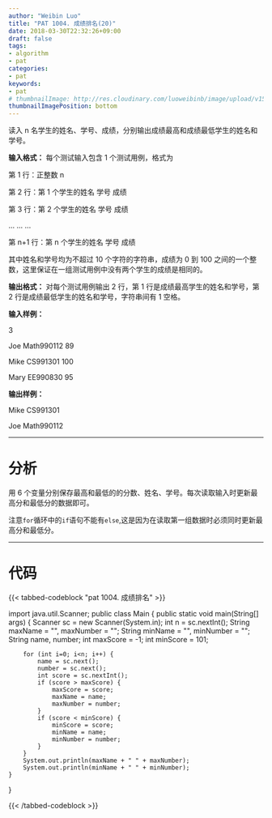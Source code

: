 ```yaml
---
author: "Weibin Luo"
title: "PAT 1004. 成绩排名(20)"
date: 2018-03-30T22:32:26+09:00
draft: false
tags:
- algorithm
- pat
categories:
- pat
keywords:
- pat
# thumbnailImage: http://res.cloudinary.com/luoweibinb/image/upload/v1522417085/hugo/pat/pat-logo.png
thumbnailImagePosition: bottom
---
```


读入 n 名学生的姓名、学号、成绩，分别输出成绩最高和成绩最低学生的姓名和学号。
<!--more-->

**输入格式：** 每个测试输入包含 1 个测试用例，格式为

  第 1 行：正整数 n

  第 2 行：第 1 个学生的姓名 学号 成绩

  第 3 行：第 2 个学生的姓名 学号 成绩

  ... ... ...

  第 n+1 行：第 n 个学生的姓名 学号 成绩

其中姓名和学号均为不超过 10 个字符的字符串，成绩为 0 到 100 之间的一个整数，这里保证在一组测试用例中没有两个学生的成绩是相同的。

**输出格式：** 对每个测试用例输出 2 行，第 1 行是成绩最高学生的姓名和学号，第 2 行是成绩最低学生的姓名和学号，字符串间有 1 空格。

**输入样例：**

3

Joe Math990112 89

Mike CS991301 100

Mary EE990830 95

**输出样例：**

Mike CS991301

Joe Math990112

---

# 分析

用 6 个变量分别保存最高和最低的的分数、姓名、学号。每次读取输入时更新最高分和最低分的数据即可。

注意`for`循环中的`if`语句不能有`else`,这是因为在读取第一组数据时必须同时更新最高分和最低分。

---

# 代码

{{< tabbed-codeblock "pat 1004. 成绩排名" >}}
<!-- tab java -->
import java.util.Scanner;
public class Main {
    public static void main(String[] args) {
        Scanner sc = new Scanner(System.in);
        int n = sc.nextInt();
        String maxName = "", maxNumber = "";
        String minName = "", minNumber = "";
        String name, number;
        int maxScore = -1;
        int minScore = 101;

        for (int i=0; i<n; i++) {
            name = sc.next();
            number = sc.next();
            int score = sc.nextInt();
            if (score > maxScore) {
                maxScore = score;
                maxName = name;
                maxNumber = number;
            }
            if (score < minScore) {
                minScore = score;
                minName = name;
                minNumber = number;
            }
        }
        System.out.println(maxName + " " + maxNumber);
        System.out.println(minName + " " + minNumber);
    }
}
<!-- endtab -->
{{< /tabbed-codeblock >}}
